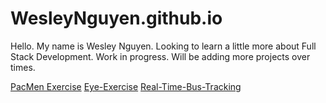 # WesleyNguyen.github.io

Hello. My name is Wesley Nguyen. Looking to learn a little more about Full Stack Development.
Work in progress. Will be adding more projects over times.

<a href="http://wesleynguyen.github.io/PacMen-Exercise">PacMen Exercise</a>
<a href="http://wesleynguyen.github.io/Eye-Exercise">Eye-Exercise</a>
<a href="http://wesleynguyen.github.io/Real-Time-Bus-Tracking">Real-Time-Bus-Tracking</a>
